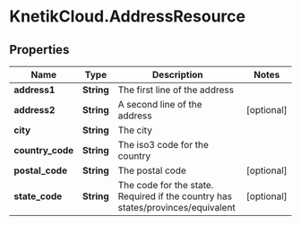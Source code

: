 # KnetikCloud.AddressResource

## Properties
Name | Type | Description | Notes
------------ | ------------- | ------------- | -------------
**address1** | **String** | The first line of the address | 
**address2** | **String** | A second line of the address | [optional] 
**city** | **String** | The city | 
**country_code** | **String** | The iso3 code for the country | 
**postal_code** | **String** | The postal code | [optional] 
**state_code** | **String** | The code for the state. Required if the country has states/provinces/equivalent | [optional] 


